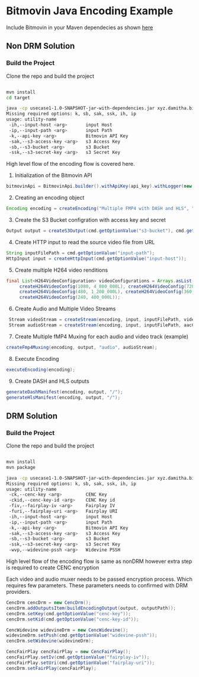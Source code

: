 # Bitmovin Java Encoding Example 

Include Bitmovin in your Maven dependecies as shown [here](https://github.com/morphkurt/bitmovin-encoding-demo/blob/f7a308bb60579e51b10853d0f8d152ef0545d9c1/pom.xml#L32-L36)

## Non DRM Solution

### Build the Project

Clone the repo and build the project

```bash

mvn install
cd target

java -cp usecase1-1.0-SNAPSHOT-jar-with-dependencies.jar xyz.damitha.bitmovin.noDRM 
Missing required options: k, sb, sak, ssk, ih, ip
usage: utility-name
 -ih,--input-host <arg>       input Host
 -ip,--input-path <arg>       input Path
 -k,--api-key <arg>           Bitmovin API Key
 -sak,--s3-access-key <arg>   s3 Access Key
 -sb,--s3-bucket <arg>        s3 Bucket
 -ssk,--s3-secret-key <arg>   s3 Secret Key
```

High level flow of the encoding flow is covered here.

1) Initialization of the Bitmovin API
```java
bitmovinApi = BitmovinApi.builder().withApiKey(api_key).withLogger(new Slf4jLogger(), Level.BASIC).build();
```
2) Creating an encoding object
```java
Encoding encoding = createEncoding("Multiple FMP4 with DASH and HLS", "Encoding with multiple fMP4 muxings");
```
3) Create the S3 Bucket configration with access key and secret
```java
Output output = createS3Output(cmd.getOptionValue("s3-bucket"), cmd.getOptionValue("s3-access-key"),cmd.getOptionValue("s3-secret-key"));
```
4) Create HTTP input to read the source video file from URL
```java
String inputFilePath = cmd.getOptionValue("input-path");
HttpInput input = createHttpInput(cmd.getOptionValue("input-host"));
```
5) Create multiple H264 video renditions
```java
final List<H264VideoConfiguration> videoConfigurations = Arrays.asList(
     createH264VideoConfig(1080, 4_800_000L), createH264VideoConfig(720, 2_400_000L),
     createH264VideoConfig(480, 1_200_000L), createH264VideoConfig(360, 800_000L),
     createH264VideoConfig(240, 400_000L));
```
6) Create Audio and Multiple Video Streams
```java
 Stream videoStream = createStream(encoding, input, inputFilePath, videoConfiguration);
 Stream audioStream = createStream(encoding, input, inputFilePath, aacConfig);
```
7) Create Multiple fMP4 Muxing for each audio and video track (example)
```java
createFmp4Muxing(encoding, output, "audio", audioStream);
```
8) Execute Encoding
```java
executeEncoding(encoding);
```
9) Create DASH and HLS outputs
```java
generateDashManifest(encoding, output, "/");
generateHlsManifest(encoding, output, "/");
```



##  DRM Solution

### Build the Project

Clone the repo and build the project

```bash

mvn install
mvn package

java -cp usecase1-1.0-SNAPSHOT-jar-with-dependencies.jar xyz.damitha.bitmovin.DRM 
Missing required options: k, sb, sak, ssk, ih, ip
usage: utility-name
 -ck,--cenc-key <arg>         CENC Key
 -ckid,--cenc-key-id <arg>    CENC Key id
 -fiv,--fairplay-iv <arg>     Fairplay IV
 -furi,--fairplay-uri <arg>   Fairplay URI
 -ih,--input-host <arg>       input Host
 -ip,--input-path <arg>       input Path
 -k,--api-key <arg>           Bitmovin API Key
 -sak,--s3-access-key <arg>   s3 Access Key
 -sb,--s3-bucket <arg>        s3 Bucket
 -ssk,--s3-secret-key <arg>   s3 Secret Key
 -wvp,--widevine-pssh <arg>   Widevine PSSH
```

High level flow of the encoding flow is same as nonDRM however extra step is required to create CENC encryption

Each video and audio muxer needs to be passed encryption process. Which requires few parameters. These parameters needs to confirmed with DRM providers.

```java
CencDrm cencDrm = new CencDrm();
cencDrm.addOutputsItem(buildEncodingOutput(output, outputPath));
cencDrm.setKey(cmd.getOptionValue("cenc-key"));
cencDrm.setKid(cmd.getOptionValue("cenc-key-id"));

CencWidevine widevineDrm = new CencWidevine();
widevineDrm.setPssh(cmd.getOptionValue("widevine-pssh"));
cencDrm.setWidevine(widevineDrm);

CencFairPlay cencFairPlay = new CencFairPlay();
cencFairPlay.setIv(cmd.getOptionValue("fairplay-iv"));
cencFairPlay.setUri(cmd.getOptionValue("fairplay-uri"));
cencDrm.setFairPlay(cencFairPlay);
```
